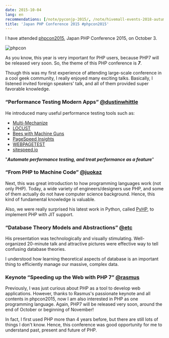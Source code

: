 ```yaml
---
date: 2015-10-04
lang: en
recommendations: [/note/pyconjp-2015/, /note/hivemall-events-2018-autumn/, /note/mlss-kyoto-2015/]
title: 'Japan PHP Conference 2015 #phpcon2015'
---
```


I have attended [phpcon2015](http://phpcon.php.gr.jp/2015/), Japan PHP Conference 2015, on October 3.

![phpcon](/images/jekyll/2015-10-04-phpcon.jpg)

As you know, this year is very important for PHP users, because PHP7 will be released very soon. So, the theme of this PHP conference is ***7***. 

Though this was my first experience of attending large-scale conference in a cool geek community, I really enjoyed many exciting talks. Basically, I listened invited foreign speakers' talk, and all of them provided super favorable knowledge.

### “Performance Testing Modern Apps” [@dustinwhittle](https://twitter.com/dustinwhittle)

He introduced many useful performance testing tools such as:

- [Multi-Mechanize](http://testutils.org/multi-mechanize/)
- [LOCUST](http://locust.io)
- [Bees with Machine Guns](https://github.com/newsapps/beeswithmachineguns)
- [PageSpeed Insights](https://developers.google.com/speed/pagespeed/insights/)
- [WEBPAGETEST](http://www.webpagetest.org)
- [sitespeed.io](https://www.sitespeed.io)

"***Automate performance testing, and treat performance as a feature***"

### “From PHP to Machine Code” [@juokaz](https://twitter.com/juokaz)

Next, this was great introduction to how programming languages work (not only PHP). Today, a wide variety of engineers/designers use PHP, and some of them actually do not have computer science background. Hence, this kind of fundamental knowledge is valuable.

Also, we were really surprised his latest work in Python, called [PyHP](https://github.com/juokaz/pyhp), to implement PHP with JIT support.

### “Database Theory Models and Abstractions” [@etc](https://twitter.com/etc)

His presentation was technologically and visually stimulating. Well-organized 20-minute talk and attractive pictures were effective way to tell confusing database theories.

I understood how learning theoretical aspects of database is an important thing to efficiently manage our massive, complex data.

### Keynote “Speeding up the Web with PHP 7” [@rasmus](https://twitter.com/rasmus)

Previously, I was just curious about PHP as a tool to develop web applications. However, thanks to Rasmus's passionate keynote and all contents in phpcon2015, now I am also interested in PHP as one programming language. Again, PHP7 will be released very soon, around the end of October or beginning of November!

In fact, I first used PHP more than 4 years before, but there are still lots of things I don't know. Hence, this conference was good opportunity for me to understand past, present and future of PHP.